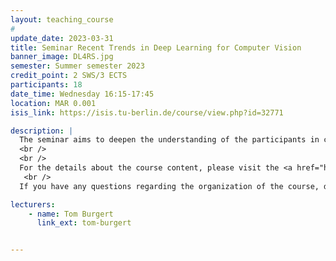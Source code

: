 ```yaml
---
layout: teaching_course
#
update_date: 2023-03-31
title: Seminar Recent Trends in Deep Learning for Computer Vision
banner_image: DL4RS.jpg
semester: Summer semester 2023
credit_point: 2 SWS/3 ECTS
participants: 18
date_time: Wednesday 16:15-17:45
location: MAR 0.001
isis_link: https://isis.tu-berlin.de/course/view.php?id=32771

description: |
  The seminar aims to deepen the understanding of the participants in current research problems at the intersection of deep learning and computer vision. This year’s topics include: data augmentation techniques, semi-supervised learning, self-supervised learning, architectural differences between CNNs and vision transformer, explainable AI, memorization and generalization, the lottery ticket hypothesis, texture bias in CNNs and special aspects of learning (spurious correlation, double decent, curriculum learning).
  <br />
  <br />
  For the details about the course content, please visit the <a href="https://moseskonto.tu-berlin.de/moses/modultransfersystem/bolognamodule/beschreibung/anzeigen.html?number=41089&version=1&sprache=2" target="_blank">Moses</a> page. <br />
   <br />
  If you have any questions regarding the organization of the course, do not hesitate to contact us at: <a href="mailto:sekr@rsim.tu-berlin.de">sekr@rsim.tu-berlin.de</a>.

lecturers:
    - name: Tom Burgert
      link_ext: tom-burgert


---
```

